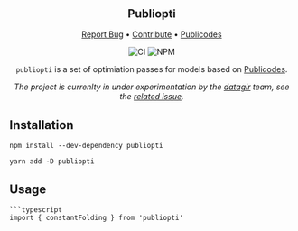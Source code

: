 <div align="center">
  <h3 align="center">
	<big>Publiopti</big>
  </h3>
  <p align="center">
   <a href="https://github.com/EmileRolley/publiopti/issues">Report Bug</a>
   •
   <a href="https://github.com/EmileRolley/publiopti/blob/master/CONTRIBUTING.md">Contribute</a>
   •
   <a href="https://publi.codes">Publicodes</a>
  </p>

![CI][ci-link] ![NPM][npm-link]

`publiopti` is a set of optimiation passes for models based on [Publicodes](https://publi.codes).

<i>The project is currenlty in under experimentation by the [datagir](https://github.com/datagir) team, see the [related issue](https://github.com/orgs/datagir/projects/7?pane=issue&itemId=14616629).</i>

</div>

## Installation

```
npm install --dev-dependency publiopti

yarn add -D publiopti
```

## Usage

```
```typescript
import { constantFolding } from 'publiopti'
```

[ci-link]: https://github.com/EmileRolley/publiopti/actions/workflows/build.yml/badge.svg
[npm-link]: https://img.shields.io/npm/v/publiopti
